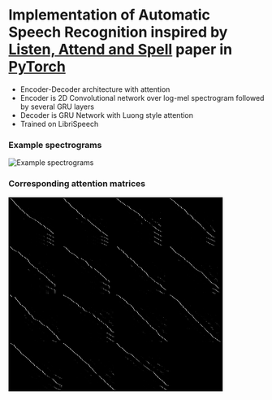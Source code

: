# Implementation of Automatic Speech Recognition inspired by [Listen, Attend and Spell](https://arxiv.org/abs/1508.01211) paper in [PyTorch](http://pytorch.org)

* Encoder-Decoder architecture with attention
* Encoder is 2D Convolutional network over log-mel spectrogram followed by several GRU layers
* Decoder is GRU Network with Luong style attention
* Trained on LibriSpeech

### Example spectrograms
![Example spectrograms](./data/spectras.png)

### Corresponding attention matrices
![Example attention matrices](./data/weights.png)
